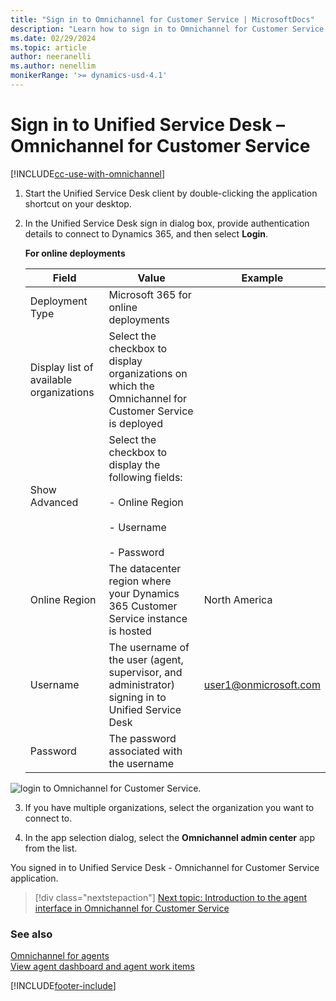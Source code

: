 ```yaml
---
title: "Sign in to Omnichannel for Customer Service | MicrosoftDocs"
description: "Learn how to sign in to Omnichannel for Customer Service through Unified Service Desk client application."
ms.date: 02/29/2024
ms.topic: article
author: neeranelli
ms.author: nenellim
monikerRange: '>= dynamics-usd-4.1'
---
```

# Sign in to Unified Service Desk – Omnichannel for Customer Service



[!INCLUDE[cc-use-with-omnichannel](../../includes/cc-use-with-omnichannel.md)]

1. Start the Unified Service Desk client by double-clicking the application shortcut on your desktop.

2. In the Unified Service Desk sign in dialog box, provide authentication details to connect to Dynamics 365, and then select **Login**.

     **For online deployments**

     | Field | Value | Example |
     |-------|-------|---------|
     | Deployment Type  | Microsoft 365 for online deployments |  |
     | Display list of available organizations | Select the checkbox to display organizations on which the Omnichannel for Customer Service is deployed   |   |
     | Show Advanced | Select the checkbox to display the following fields: <br><br> - Online Region <br><br> - Username <br><br> - Password |                       |
     | Online Region | The datacenter region where your Dynamics 365 Customer Service instance is hosted | North America |
     | Username | The username of the user (agent, supervisor, and administrator) signing in to Unified Service Desk | user1@onmicrosoft.com |
     | Password | The password associated with the username |  |

 ![login to Omnichannel for Customer Service.](../media/oc-usd-login.png "Login to Omnichannel for Customer Service")  

3. If you have multiple organizations, select the organization you want to connect to.

4. In the app selection dialog, select the **Omnichannel admin center** app from the list.

You signed in to Unified Service Desk - Omnichannel for Customer Service application.

> [!div class="nextstepaction"]
> [Next topic: Introduction to the agent interface in Omnichannel for Customer Service](introduction-agent-interface.md)

### See also

[Omnichannel for agents](omnichannel-agent.md)  
[View agent dashboard and agent work items](introduction-agent-dashboard.md)  


[!INCLUDE[footer-include](../../includes/footer-banner.md)]
